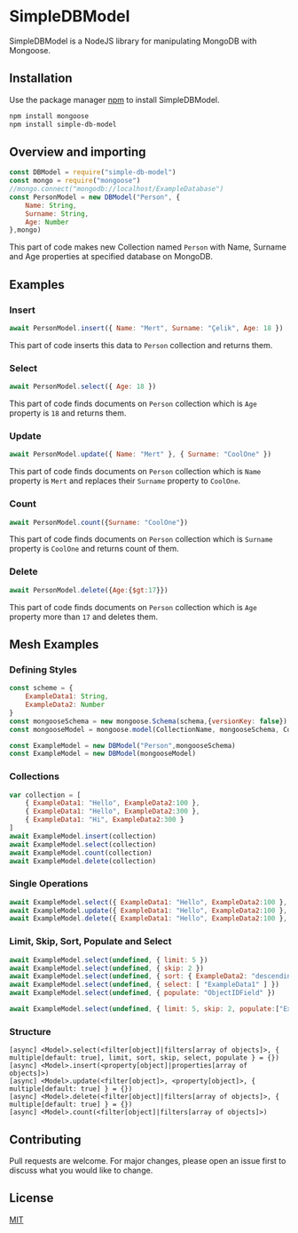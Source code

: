 # SimpleDBModel
SimpleDBModel is a NodeJS library for manipulating MongoDB with Mongoose.

## Installation
Use the package manager [npm](https://www.npmjs.com/) to install SimpleDBModel.

```bash
npm install mongoose
npm install simple-db-model
```

## Overview and importing
```js
const DBModel = require("simple-db-model")
const mongo = require("mongoose")
//mongo.connect("mongodb://localhost/ExampleDatabase")
const PersonModel = new DBModel("Person", {
    Name: String,
    Surname: String,
    Age: Number
},mongo)
```
This part of code makes new Collection named `Person` with Name, Surname and Age properties at specified database on MongoDB.

## Examples

### Insert
```js
await PersonModel.insert({ Name: "Mert", Surname: "Çelik", Age: 18 })
```
This part of code inserts this data to `Person` collection and returns them.

### Select
```js
await PersonModel.select({ Age: 18 })
```
This part of code finds documents on `Person` collection which is `Age` property is `18` and returns them.

### Update
```js
await PersonModel.update({ Name: "Mert" }, { Surname: "CoolOne" })
```
This part of code finds documents on `Person` collection which is `Name` property is `Mert` and replaces their `Surname` property to `CoolOne`.

### Count
```js
await PersonModel.count({Surname: "CoolOne"})
```
This part of code finds documents on `Person` collection which is `Surname` property is `CoolOne` and returns count of them.

### Delete
```js
await PersonModel.delete({Age:{$gt:17}})
```
This part of code finds documents on `Person` collection which is `Age` property more than `17` and deletes them.

## Mesh Examples
### Defining Styles
```js
const scheme = {
    ExampleData1: String,
    ExampleData2: Number
}
const mongooseSchema = new mongoose.Schema(schema,{versionKey: false})
const mongooseModel = mongoose.model(CollectionName, mongooseSchema, CollectionName)

const ExampleModel = new DBModel("Person",mongooseSchema)
const ExampleModel = new DBModel(mongooseModel)
```
### Collections
```js
var collection = [
    { ExampleData1: "Hello", ExampleData2:100 },
    { ExampleData1: "Hello", ExampleData2:300 },
    { ExampleData1: "Hi", ExampleData2:300 }
]
await ExampleModel.insert(collection)
await ExampleModel.select(collection)
await ExampleModel.count(collection)
await ExampleModel.delete(collection)
```

### Single Operations
```js
await ExampleModel.select({ ExampleData1: "Hello", ExampleData2:100 }, { multiple: false })
await ExampleModel.update({ ExampleData1: "Hello", ExampleData2:100 }, { multiple: false })
await ExampleModel.delete({ ExampleData1: "Hello", ExampleData2:100 }, { multiple: false })
```

### Limit, Skip, Sort, Populate and Select
```js
await ExampleModel.select(undefined, { limit: 5 })
await ExampleModel.select(undefined, { skip: 2 })
await ExampleModel.select(undefined, { sort: { ExampleData2: "descending" }})
await ExampleModel.select(undefined, { select: [ "ExampleData1" ] })
await ExampleModel.select(undefined, { populate: "ObjectIDField" })

await ExampleModel.select(undefined, { limit: 5, skip: 2, populate:["ExampleData1", "ExampleData2"], sort: { ExampleData2: "descending" }, select: [ "ExampleData1" ] })
```

### Structure
```
[async] <Model>.select(<filter[object]|filters[array of objects]>, { multiple[default: true], limit, sort, skip, select, populate } = {})
[async] <Model>.insert(<property[object]|properties[array of objects]>)
[async] <Model>.update(<filter[object]>, <property[object]>, { multiple[default: true] } = {})
[async] <Model>.delete(<filter[object]|filters[array of objects]>, { multiple[default: true] } = {})
[async] <Model>.count(<filter[object]|filters[array of objects]>)
```

## Contributing
Pull requests are welcome. For major changes, please open an issue first to discuss what you would like to change.

## License
[MIT](https://choosealicense.com/licenses/mit/)